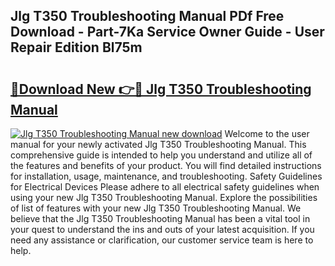 ## Jlg T350 Troubleshooting Manual PDf Free Download - Part-7Ka Service Owner Guide - User Repair Edition Bl75m

# <h2><a href="http://bc27482.oget.top/?id=Jlg+T350+Troubleshooting+Manual">🔗Download New 👉🔴 Jlg T350 Troubleshooting Manual</a></h2>

[![Jlg T350 Troubleshooting Manual new download](https://i.imgur.com/5g1atiW.png)](http://bc27482.oget.top/?id=Jlg+T350+Troubleshooting+Manual)
Welcome to the user manual for your newly activated Jlg T350 Troubleshooting Manual. This comprehensive guide is intended to help you understand and utilize all of the features and benefits of your product. You will find detailed instructions for installation, usage, maintenance, and troubleshooting. Safety Guidelines for Electrical Devices Please adhere to all electrical safety guidelines when using your new Jlg T350 Troubleshooting Manual. Explore the possibilities of list of features with your new Jlg T350 Troubleshooting Manual. We believe that the Jlg T350 Troubleshooting Manual has been a vital tool in your quest to understand the ins and outs of your latest acquisition. If you need any assistance or clarification, our customer service team is here to help.
